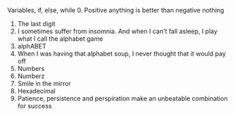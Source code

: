 Variables, if, else, while
0. Positive anything is better than negative nothing
1. The last digit
2.  I sometimes suffer from insomnia. And when I can't fall asleep, I play what I call the alphabet game
3. alphABET
4. When I was having that alphabet soup, I never thought that it would pay off
5. Numbers
6. Numberz
7. Smile in the mirror
8. Hexadecimal 
9. Patience, persistence and perspiration make an unbeatable combination for success

